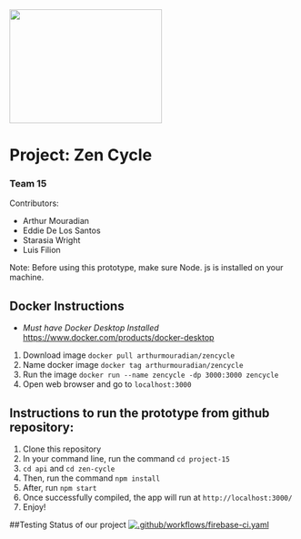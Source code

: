 
<img src="https://user-images.githubusercontent.com/17861084/108796141-0bc48d80-7556-11eb-98d0-3466c7e91661.jpg" width="268" height="200">

# Project: Zen Cycle
### Team 15

Contributors:
- Arthur Mouradian
- Eddie De Los Santos
- Starasia Wright
- Luis Filion

Note: Before using this prototype, make sure Node. js is installed on your machine.

## Docker Instructions
- *Must have Docker Desktop Installed* https://www.docker.com/products/docker-desktop
1. Download image
`docker pull arthurmouradian/zencycle`
2. Name docker image
`docker tag arthurmouradian/zencycle`
3. Run the image
`docker run --name zencycle -dp 3000:3000 zencycle`
4. Open web browser and go to `localhost:3000`

## Instructions to run the prototype from github repository:
1. Clone this repository
2. In your command line, run the command `cd project-15`
3. `cd api` and `cd zen-cycle`
4. Then, run the command `npm install`
5. After, run `npm start`
6. Once successfully compiled, the app will run at `http://localhost:3000/`
7. Enjoy!

##Testing Status of our project
[![.github/workflows/firebase-ci.yaml](https://github.com/CSCI-40500-77100-Spring-2021/project-15/actions/workflows/firebase-ci.yaml/badge.svg)](https://github.com/CSCI-40500-77100-Spring-2021/project-15/actions/workflows/firebase-ci.yaml)
